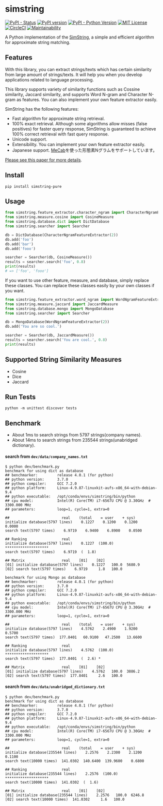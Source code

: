 # simstring
[![PyPI - Status](https://img.shields.io/pypi/status/simstring-pure.svg)](https://pypi.org/project/simstring-pure/)
[![PyPI version](https://badge.fury.io/py/simstring-pure.svg)](https://badge.fury.io/py/simstring-pure)
[![PyPI - Python Version](https://img.shields.io/pypi/pyversions/simstring-pure.svg)](https://pypi.org/project/simstring-pure/0.0.1/)
[![MIT License](http://img.shields.io/badge/license-MIT-blue.svg?style=flat)](LICENSE)
[![CircleCI](https://circleci.com/gh/nullnull/simstring.svg?style=svg)](https://circleci.com/gh/nullnull/simstring)
[![Maintainability](https://api.codeclimate.com/v1/badges/66eb2018262f03ece8a3/maintainability)](https://codeclimate.com/github/nullnull/simstring/maintainability)


A Python implementation of the [SimString](http://www.chokkan.org/software/simstring/index.html.en), a simple and efficient algorithm for approximate string matching.

## Features
With this library, you can extract strings/texts which has certain similarity from large amount of strings/texts. It will help you when you develop applications related to language processing.

This library supports variety of similarity functions such as Cossine similarity, Jaccard similarity, and supports Word N-gram and Character N-gram as features. You can also implement your own feature extractor easily.

SimString has the following features:

* Fast algorithm for approximate string retrieval.
* 100% exact retrieval. Although some algorithms allow misses (false positives) for faster query response, SimString is guaranteed to achieve 100% correct retrieval with fast query response.
* Unicode support.
* Extensibility. You can implement your own feature extractor easily.
* Japanese support. [MeCab](http://taku910.github.io/mecab/)を使った形態素Nグラムをサポートしています。

[Please see this paper for more details](http://www.aclweb.org/anthology/C10-1096).


## Install
```
pip install simstring-pure
```

## Usage
```python
from simstring.feature_extractor.character_ngram import CharacterNgramFeatureExtractor
from simstring.measure.cosine import CosineMeasure
from simstring.database.dict import DictDatabase
from simstring.searcher import Searcher

db = DictDatabase(CharacterNgramFeatureExtractor(2))
db.add('foo')
db.add('bar')
db.add('fooo')

searcher = Searcher(db, CosineMeasure())
results = searcher.search('foo', 0.8)
print(results)
# => ['foo', 'fooo']
```

If you want to use other feature, measure, and database, simply replace these classes. You can replace these classes easily by your own classes if you want.

```python
from simstring.feature_extractor.word_ngram import WordNgramFeatureExtractor
from simstring.measure.jaccard import JaccardMeasure
from simstring.database.mongo import MongoDatabase
from simstring.searcher import Searcher

db = MongoDatabase(WordNgramFeatureExtractor(2))
db.add('You are so cool.')

searcher = Searcher(db, JaccardMeasure())
results = searcher.search('You are cool.', 0.8)
print(results)
```

## Supported String Similarity Measures
- Cosine
- Dice
- Jaccard

## Run Tests
```
python -m unittest discover tests
```

## Benchmark
* About 1ms to search strings from 5797 strings(company names).
* About 14ms to search strings from 235544 strings(unabridged dictionary).

#### search from `dev/data/company_names.txt`
```
$ python dev/benchmark.py
benchmark for using dict as database
## benchmarker:         release 4.0.1 (for python)
## python version:      3.7.0
## python compiler:     GCC 7.2.0
## python platform:     Linux-4.9.87-linuxkit-aufs-x86_64-with-debian-9.4
## python executable:   /opt/conda/envs/simstring/bin/python
## cpu model:           Intel(R) Core(TM) i7-6567U CPU @ 3.30GHz  # 3300.000 MHz
## parameters:          loop=1, cycle=1, extra=0

##                        real    (total    = user    + sys)
initialize database(5797 lines)    0.1227    0.1200    0.1200    0.0000
search text(5797 times)    6.9719    6.9400    6.8900    0.0500

## Ranking                real
initialize database(5797 lines)    0.1227  (100.0) ********************
search text(5797 times)    6.9719  (  1.8)

## Matrix                 real    [01]    [02]
[01] initialize database(5797 lines)    0.1227   100.0  5680.9
[02] search text(5797 times)    6.9719     1.8   100.0

benchmark for using Mongo as database
## benchmarker:         release 4.0.1 (for python)
## python version:      3.7.0
## python compiler:     GCC 7.2.0
## python platform:     Linux-4.9.87-linuxkit-aufs-x86_64-with-debian-9.4
## python executable:   /opt/conda/envs/simstring/bin/python
## cpu model:           Intel(R) Core(TM) i7-6567U CPU @ 3.30GHz  # 3300.000 MHz
## parameters:          loop=1, cycle=1, extra=0

##                        real    (total    = user    + sys)
initialize database(5797 lines)    4.5762    2.4900    1.9200    0.5700
search text(5797 times)  177.8401   60.9100   47.2500   13.6600

## Ranking                real
initialize database(5797 lines)    4.5762  (100.0) ********************
search text(5797 times)  177.8401  (  2.6) *

## Matrix                 real    [01]    [02]
[01] initialize database(5797 lines)    4.5762   100.0  3886.2
[02] search text(5797 times)  177.8401     2.6   100.0
```

#### search from `dev/data/unabridged_dictionary.txt`
```
$ python dev/benchmark.py
benchmark for using dict as database
## benchmarker:         release 4.0.1 (for python)
## python version:      3.7.0
## python compiler:     GCC 7.2.0
## python platform:     Linux-4.9.87-linuxkit-aufs-x86_64-with-debian-9.4
## python executable:   /opt/conda/envs/simstring/bin/python
## cpu model:           Intel(R) Core(TM) i7-6567U CPU @ 3.30GHz  # 3300.000 MHz
## parameters:          loop=1, cycle=1, extra=0

##                        real    (total    = user    + sys)
initialize database(235544 lines)    2.2576    2.2300    2.1200    0.1100
search text(10000 times)  141.0302  140.6400  139.9600    0.6800

## Ranking                real
initialize database(235544 lines)    2.2576  (100.0) ********************
search text(10000 times)  141.0302  (  1.6)

## Matrix                 real    [01]    [02]
[01] initialize database(235544 lines)    2.2576   100.0  6246.8
[02] search text(10000 times)  141.0302     1.6   100.0
```
